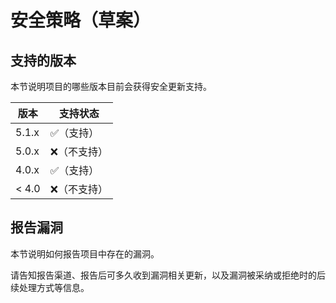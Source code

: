 # 安全策略（草案）

## 支持的版本

本节说明项目的哪些版本目前会获得安全更新支持。

| 版本    | 支持状态           |
| ------- | ------------------ |
| 5.1.x   | :white_check_mark:（支持） |
| 5.0.x   | :x:（不支持）               |
| 4.0.x   | :white_check_mark:（支持） |
| < 4.0   | :x:（不支持）               |

## 报告漏洞

本节说明如何报告项目中存在的漏洞。

请告知报告渠道、报告后可多久收到漏洞相关更新，以及漏洞被采纳或拒绝时的后续处理方式等信息。
